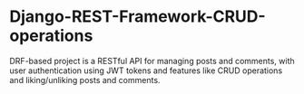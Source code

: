 # Django-REST-Framework-CRUD-operations
DRF-based project is a RESTful API for managing posts and comments, with user authentication using JWT tokens and features like CRUD operations and liking/unliking posts and comments.
